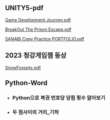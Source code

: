 ## UNITY5-pdf

[Game Development Journey.pdf](https://github.com/jangeungye/PDFPortfolio/files/14716644/Game.Development.Journey.pdf)

[BreakOut The Prison Escape.pdf](https://github.com/jangeungye/PDFPortfolio/files/14716647/BreakOut.The.Prison.Escape.pdf)

[SANABI Copy Practice PORTFOLIO.pdf](https://github.com/jangeungye/PDFPortfolio/files/14716646/SANABI.Copy.Practice.PORTFOLIO.pdf)


## 2023 청강게임잼 동상
[SnowFoxpptx.pdf](https://github.com/jangeungye/SnowFox1/files/14652535/SnowFoxpptx.pdf)


## Python-Word
* ### Python으로 복권 번호당 당첨 횟수 알아보기 
* ### 두 점사이의 거리_기하
